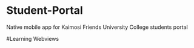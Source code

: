 # Student-Portal

Native mobile app for Kaimosi Friends University College students portal

#Learning Webviews
